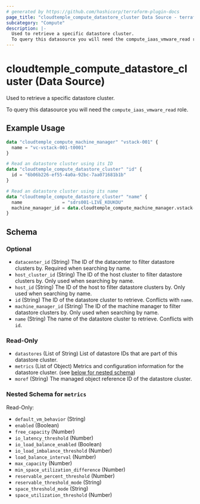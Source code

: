 ```yaml
---
# generated by https://github.com/hashicorp/terraform-plugin-docs
page_title: "cloudtemple_compute_datastore_cluster Data Source - terraform-provider-cloudtemple"
subcategory: "Compute"
description: |-
  Used to retrieve a specific datastore cluster.
  To query this datasource you will need the compute_iaas_vmware_read role.
---
```


# cloudtemple_compute_datastore_cluster (Data Source)

Used to retrieve a specific datastore cluster.

To query this datasource you will need the `compute_iaas_vmware_read` role.

## Example Usage

```terraform
data "cloudtemple_compute_machine_manager" "vstack-001" {
  name = "vc-vstack-001-t0001"
}

# Read an datastore cluster using its ID
data "cloudtemple_compute_datastore_cluster" "id" {
  id = "6b06b226-ef55-4a0a-92bc-7aa071681b1b"
}

# Read an datastore cluster using its name
data "cloudtemple_compute_datastore_cluster" "name" {
  name               = "sdrs001-LIVE_KOUKOU"
  machine_manager_id = data.cloudtemple_compute_machine_manager.vstack-001.id
}
```

<!-- schema generated by tfplugindocs -->
## Schema

### Optional

- `datacenter_id` (String) The ID of the datacenter to filter datastore clusters by. Required when searching by name.
- `host_cluster_id` (String) The ID of the host cluster to filter datastore clusters by. Only used when searching by name.
- `host_id` (String) The ID of the host to filter datastore clusters by. Only used when searching by name.
- `id` (String) The ID of the datastore cluster to retrieve. Conflicts with `name`.
- `machine_manager_id` (String) The ID of the machine manager to filter datastore clusters by. Only used when searching by name.
- `name` (String) The name of the datastore cluster to retrieve. Conflicts with `id`.

### Read-Only

- `datastores` (List of String) List of datastore IDs that are part of this datastore cluster.
- `metrics` (List of Object) Metrics and configuration information for the datastore cluster. (see [below for nested schema](#nestedatt--metrics))
- `moref` (String) The managed object reference ID of the datastore cluster.

<a id="nestedatt--metrics"></a>
### Nested Schema for `metrics`

Read-Only:

- `default_vm_behavior` (String)
- `enabled` (Boolean)
- `free_capacity` (Number)
- `io_latency_threshold` (Number)
- `io_load_balance_enabled` (Boolean)
- `io_load_imbalance_threshold` (Number)
- `load_balance_interval` (Number)
- `max_capacity` (Number)
- `min_space_utilization_difference` (Number)
- `reservable_percent_threshold` (Number)
- `reservable_threshold_mode` (String)
- `space_threshold_mode` (String)
- `space_utilization_threshold` (Number)


